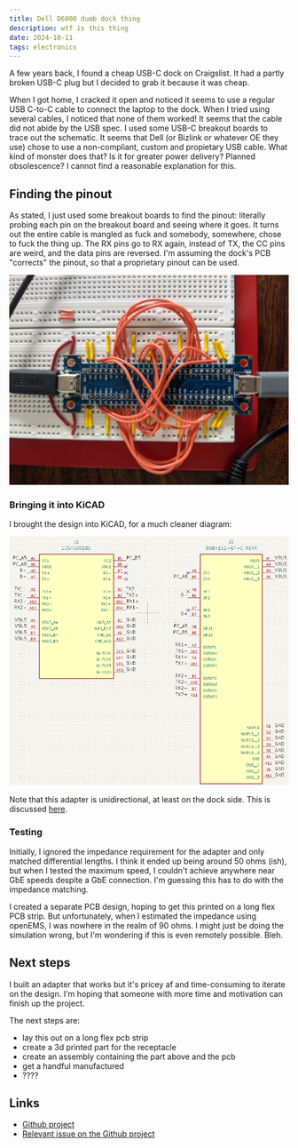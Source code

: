 ```yaml
---
title: Dell D6000 dumb dock thing
description: wtf is this thing
date: 2024-10-11
tags: electronics
---
```


A few years back, I found a cheap USB-C dock on Craigslist. It had a partly broken USB-C plug but I decided to grab it because it was cheap.

When I got home, I cracked it open and noticed it seems to use a regular USB C-to-C cable to connect the laptop to the dock. When I tried using several cables, I noticed that none of them worked! It seems that the cable did not abide by the USB spec. I used some USB-C breakout boards to trace out the schematic. It seems that Dell (or Bizlink or whatever OE they use) chose to use a non-compliant, custom and propietary USB cable. What kind of monster does that? Is it for greater power delivery? Planned obsolescence? I cannot find a reasonable explanation for this.

## Finding the pinout

As stated, I just used some breakout boards to find the pinout: literally probing each pin on the breakout board and seeing where it goes. It turns out the entire cable is mangled as fuck and somebody, somewhere, chose to fuck the thing up. The RX pins go to RX again, instead of TX, the CC pins are weird, and the data pins are reversed. I'm assuming the dock's PCB "corrects" the pinout, so that a proprietary pinout can be used.

![pinout of the dock's usb cable](/assets/images/2024-10-11-pinout.jpg)

### Bringing it into KiCAD

I brought the design into KiCAD, for a much cleaner diagram:

![schematic of the cable](/assets/images/2024-10-11-schematic.png)

Note that this adapter is unidirectional, at least on the dock side. This is discussed [here](https://github.com/kevinhikaruevans/dell-d6000-usb-c-adapter/issues/3#issuecomment-2298873006).


### Testing

Initially, I ignored the impedance requirement for the adapter and only matched differential lengths. I think it ended up being around 50 ohms (ish), but when I tested the maximum speed, I couldn't achieve anywhere near GbE speeds despite a GbE connection. I'm guessing this has to do with the impedance matching.

I created a separate PCB design, hoping to get this printed on a long flex PCB strip. But unfortunately, when I estimated the impedance using openEMS, I was nowhere in the realm of 90 ohms. I might just be doing the simulation wrong, but I'm wondering if this is even remotely possible. Bleh.


## Next steps

I built an adapter that works but it's pricey af and time-consuming to iterate on the design. I'm hoping that someone with more time and motivation can finish up the project.

The next steps are:

- lay this out on a long flex pcb strip
- create a 3d printed part for the receptacle
- create an assembly containing the part above and the pcb
- get a handful manufactured
- ????

## Links

- [Github project](https://github.com/kevinhikaruevans/dell-d6000-usb-c-adapter)
- [Relevant issue on the Github project](https://github.com/kevinhikaruevans/dell-d6000-usb-c-adapter/issues/3)